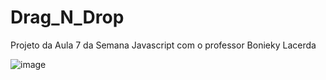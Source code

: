 # Drag_N_Drop
Projeto da Aula 7 da Semana Javascript com o professor Bonieky Lacerda

![image](https://user-images.githubusercontent.com/65177647/127241413-79c798a4-97b6-4770-9077-82ac57b4579b.png)
